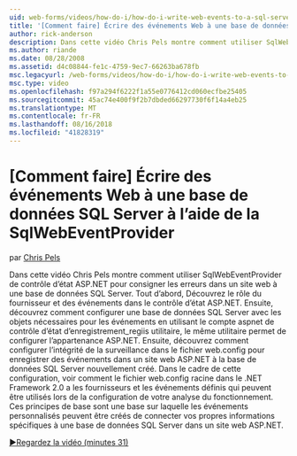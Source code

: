 ```yaml
---
uid: web-forms/videos/how-do-i/how-do-i-write-web-events-to-a-sql-server-database-using-the-sqlwebeventprovider
title: '[Comment faire] Écrire des événements Web à une base de données SQL Server à l’aide de la SqlWebEventProvider | Microsoft Docs'
author: rick-anderson
description: Dans cette vidéo Chris Pels montre comment utiliser SqlWebEventProvider de contrôle d’état ASP.NET pour consigner les erreurs dans un site web à une base de données SQL Server. Tout d’abord, ffacer...
ms.author: riande
ms.date: 08/28/2008
ms.assetid: d4c08844-fe1c-4759-9ec7-66263ba678fb
msc.legacyurl: /web-forms/videos/how-do-i/how-do-i-write-web-events-to-a-sql-server-database-using-the-sqlwebeventprovider
msc.type: video
ms.openlocfilehash: f97a294f6222f1a55e0776412cd060ecfbe25405
ms.sourcegitcommit: 45ac74e400f9f2b7dbded66297730f6f14a4eb25
ms.translationtype: MT
ms.contentlocale: fr-FR
ms.lasthandoff: 08/16/2018
ms.locfileid: "41828319"
---
```

<a name="how-do-i-write-web-events-to-a-sql-server-database-using-the-sqlwebeventprovider"></a>[Comment faire] Écrire des événements Web à une base de données SQL Server à l’aide de la SqlWebEventProvider
====================
par [Chris Pels](https://twitter.com/chrispels)

Dans cette vidéo Chris Pels montre comment utiliser SqlWebEventProvider de contrôle d’état ASP.NET pour consigner les erreurs dans un site web à une base de données SQL Server. Tout d’abord, Découvrez le rôle du fournisseur et des événements dans le contrôle d’état ASP.NET. Ensuite, découvrez comment configurer une base de données SQL Server avec les objets nécessaires pour les événements en utilisant le compte aspnet de contrôle d’état d’enregistrement\_regiis utilitaire, le même utilitaire permet de configurer l’appartenance ASP.NET. Ensuite, découvrez comment configurer l’intégrité de la surveillance dans le fichier web.config pour enregistrer des événements dans un site web ASP.NET à la base de données SQL Server nouvellement créé. Dans le cadre de cette configuration, voir comment le fichier web.config racine dans le .NET Framework 2.0 a les fournisseurs et les événements définis qui peuvent être utilisés lors de la configuration de votre analyse du fonctionnement. Ces principes de base sont une base sur laquelle les événements personnalisés peuvent être créés de connecter vos propres informations spécifiques à une base de données SQL Server dans un site web ASP.NET.

[&#9654;Regardez la vidéo (minutes 31)](https://channel9.msdn.com/Blogs/ASP-NET-Site-Videos/how-do-i-write-web-events-to-a-sql-server-database-using-the-sqlwebeventprovider)
